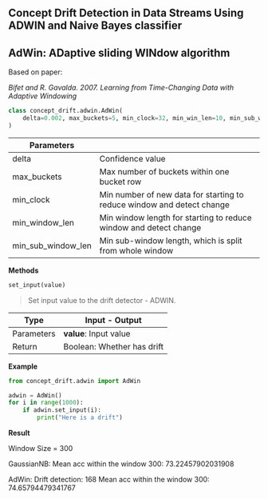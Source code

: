 ## Concept Drift Detection in Data Streams Using ADWIN and Naive Bayes classifier

## AdWin:  ADaptive sliding WINdow algorithm

Based on paper: 

*Bifet and R. Gavalda. 2007. Learning from Time-Changing Data with Adaptive Windowing*

```python
class concept_drift.adwin.AdWin(
    delta=0.002, max_buckets=5, min_clock=32, min_win_len=10, min_sub_win_len=5
)
```

| Parameters | |
| ------------- | ------------- |
| delta |Confidence value |
| max_buckets | Max number of buckets within one bucket row |
| min_clock | Min number of new data for starting to reduce window and detect change |
| min\_window\_len | Min window length for starting to reduce window and detect change |
| min\_sub\_window\_len | Min sub-window length, which is split from whole window |

**Methods**

```python
set_input(value)
```
> Set input value to the drift detector - ADWIN.

|Type| Input - Output |
|---|----|
| Parameters | **value**: Input value |
| Return | Boolean: Whether has drift  |

**Example**

```python
from concept_drift.adwin import AdWin

adwin = AdWin()
for i in range(1000):
    if adwin.set_input(i):
        print("Here is a drift")
```

**Result**

Window Size = 300

GaussianNB:
Mean acc within the window 300: 73.22457902031908 

AdWin:
Drift detection: 168
Mean acc within the window 300: 74.65794479341767
```


